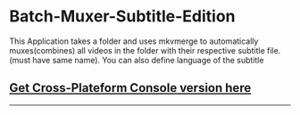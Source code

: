 # Batch-Muxer-Subtitle-Edition
This Application takes a folder and uses mkvmerge to automatically muxes(combines) all videos in the folder with their respective subtitle file. (must have same name).
You can also define language of the subtitle

## [Get Cross-Plateform Console version here](https://github.com/DineshSolanki/BatchMuxer-Subtitle "BatchMuxer-Subtitle-Console")
***
